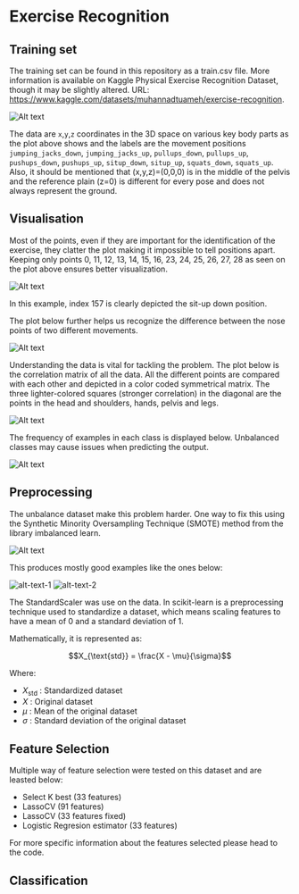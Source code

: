 # Exercise Recognition
## Training set
The training set can be found in this repository as a train.csv file. More information is available on Kaggle Physical Exercise Recognition Dataset, though it may be slightly altered.
URL: https://www.kaggle.com/datasets/muhannadtuameh/exercise-recognition.

![Alt text](https://github.com/Kalatz/exercise_recognition/blob/main/Plots/Body%20landmarks.png)

The data are `x`,`y`,`z` coordinates in the 3D space on various key body parts as the plot above shows and the labels are the movement positions `jumping_jacks_down`, `jumping_jacks_up`, `pullups_down`, `pullups_up`, `pushups_down`, `pushups_up`, `situp_down`, `situp_up`, `squats_down`, `squats_up`. Also, it should be mentioned that (x,y,z)=(0,0,0) is in the middle of the pelvis and the reference plain (z=0) is different for every pose and does not always represent the ground. 

## Visualisation
Most of the points, even if they are important for the identification of the exercise, they clatter the plot making it impossible to tell positions apart. Keeping only points 0, 11, 12, 13, 14, 15, 16, 23, 24, 25, 26, 27, 28 as seen on the plot above ensures better visualization.

![Alt text](https://github.com/Kalatz/exercise_recognition/blob/main/Plots/Data%20points%20plot.png)

In this example, index 157 is clearly depicted the sit-up down position.

The plot below further helps us recognize the difference between the nose points of two different movements.

![Alt text](https://github.com/Kalatz/exercise_recognition/blob/main/Plots/nose%20point%20comparison.png)

Understanding the data is vital for tackling the problem. The plot below is the correlation matrix of all the data. All the different points are compared with each other and depicted in a color coded symmetrical matrix. The three lighter-colored squares (stronger correlation) in the diagonal are the points in the head and shoulders, hands, pelvis and legs.

![Alt text](https://github.com/Kalatz/exercise_recognition/blob/main/Plots/corrplot.png)

The frequency of examples in each class is displayed below. Unbalanced classes may cause issues when predicting the output.

![Alt text](https://github.com/Kalatz/exercise_recognition/blob/main/Plots/Classes.png)

 ## Preprocessing

The unbalance dataset make this problem harder. One way to fix this using the Synthetic Minority Oversampling Technique (SMOTE) method from the library imbalanced learn.

![Alt text](https://github.com/Kalatz/exercise_recognition/blob/main/Plots/test.png)

This produces mostly good examples like the ones below:

![alt-text-1](https://github.com/Kalatz/exercise_recognition/blob/main/Plots/After%20smote.png) ![alt-text-2](https://github.com/Kalatz/exercise_recognition/blob/main/Plots/After%20smote.png)

The StandardScaler was use on the data. In scikit-learn is a preprocessing technique used to standardize a dataset, which means scaling features to have a mean of 0 and a standard deviation of 1.


Mathematically, it is represented as:


$$X_{\text{std}} = \frac{X - \mu}{\sigma}$$


Where:
- $X_{\text{std}}$ : Standardized dataset
- $X$ : Original dataset
- $\mu$ : Mean of the original dataset
- $\sigma$ : Standard deviation of the original dataset

## Feature Selection

Multiple way of feature selection were tested on this dataset and are leasted below:
- Select K best (33 features)
- LassoCV (91 features)
- LassoCV (33 features fixed)
- Logistic Regresion estimator (33 features)

For more specific information about the features selected please head to the code.

## Classification


